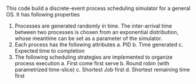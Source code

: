 # 
 This code build a discrete-event process scheduling simulator for a 
general OS. It has following properties 
 1. Processes are generated randomly in time. The inter-arrival time between two processes is 
chosen from an exponential distribution, whose meantime can be set as a parameter of the 
simulator.
2. Each process has the following attributes 
 a. PID b. Time generated c. Expected time to completion
3. The following scheduling strategies are implemented to organize process execution
a. First come first serve
b. Round robin (with parametrized time-slice)
c. Shortest Job first 
d. Shortest remaining time first
